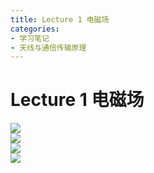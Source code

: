 ```yaml
---
title: Lecture 1 电磁场
categories: 
- 学习笔记
- 天线与通信传输原理
---
```

# Lecture 1 电磁场
![](https://cdn.jsdelivr.net/gh/l61012345/Pic/img/Page1(1).png)  
![](https://cdn.jsdelivr.net/gh/l61012345/Pic/img/AF6658951704208DE281DD37FF8491AA.png)  
![](https://cdn.jsdelivr.net/gh/l61012345/Pic/img/00752E0A714B34826A010DBEF98453E5.png)  
![](https://cdn.jsdelivr.net/gh/l61012345/Pic/img/DEE68BF7F8500DABB1114ED34D0A715E.png)  